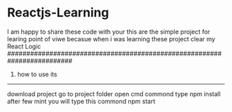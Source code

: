 # Reactjs-Learning
I am happy to share these code with your 
this are the simple project for learing point of viwe
becasue when i was learning these project clear my React Logic
#########################################################################

1) how to use its
-------------------
download project 
go to project folder
open cmd commond
type npm install after few mint you will type this commond npm start


